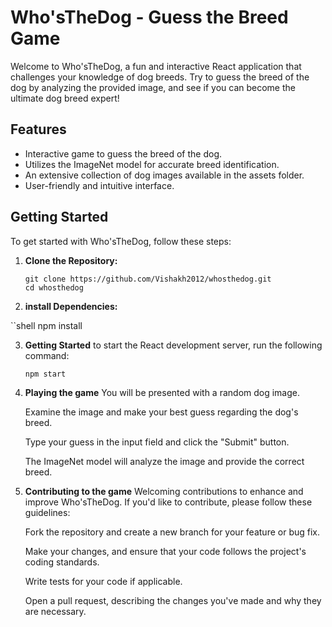 # Who'sTheDog - Guess the Breed Game

Welcome to Who'sTheDog, a fun and interactive React application that challenges your knowledge of dog breeds. Try to guess the breed of the dog by analyzing the provided image, and see if you can become the ultimate dog breed expert!

## Features

- Interactive game to guess the breed of the dog.
- Utilizes the ImageNet model for accurate breed identification.
- An extensive collection of dog images available in the assets folder.
- User-friendly and intuitive interface.

## Getting Started

To get started with Who'sTheDog, follow these steps:

1. **Clone the Repository:**

   ```shell
   git clone https://github.com/Vishakh2012/whosthedog.git
   cd whosthedog
2. **install Dependencies:**

``shell
   npm install

3. **Getting Started**
   to start the React development server, run the following command:
   ```shell
   npm start
   
5. **Playing the game**
   You will be presented with a random dog image.
   
   Examine the image and make your best guess regarding the dog's breed.
   
   Type your guess in the input field and click the "Submit" button.
   
   The ImageNet model will analyze the image and provide the correct breed.
   

6. **Contributing to the game**
   Welcoming contributions to enhance and improve Who'sTheDog. If you'd like to contribute, please follow these guidelines:
   
   Fork the repository and create a new branch for your feature or bug fix.

   Make your changes, and ensure that your code follows the project's coding standards.

   Write tests for your code if applicable.

   Open a pull request, describing the changes you've made and why they are necessary.

   
